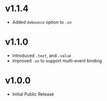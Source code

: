 # v1.1.4

- Added `debounce` option to `.on`

# v1.1.0

- Introduced `.text`, and `.value`
- Improved `.on` to support multi-event binding

# v1.0.0

- Initial Public Release
